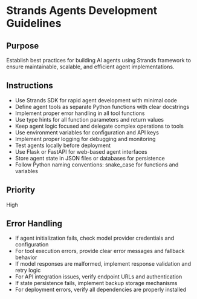 # Strands Agents Development Guidelines

## Purpose
Establish best practices for building AI agents using Strands framework to ensure maintainable, scalable, and efficient agent implementations.

## Instructions
- Use Strands SDK for rapid agent development with minimal code
- Define agent tools as separate Python functions with clear docstrings
- Implement proper error handling in all tool functions
- Use type hints for all function parameters and return values
- Keep agent logic focused and delegate complex operations to tools
- Use environment variables for configuration and API keys
- Implement proper logging for debugging and monitoring
- Test agents locally before deployment
- Use Flask or FastAPI for web-based agent interfaces
- Store agent state in JSON files or databases for persistence
- Follow Python naming conventions: snake_case for functions and variables

## Priority
High

## Error Handling
- If agent initialization fails, check model provider credentials and configuration
- For tool execution errors, provide clear error messages and fallback behavior
- If model responses are malformed, implement response validation and retry logic
- For API integration issues, verify endpoint URLs and authentication
- If state persistence fails, implement backup storage mechanisms
- For deployment errors, verify all dependencies are properly installed
